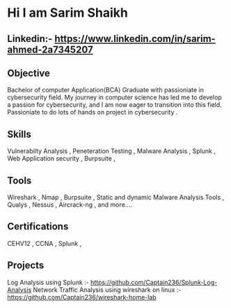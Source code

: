 # Hi I am Sarim Shaikh
## Linkedin:- https://www.linkedin.com/in/sarim-ahmed-2a7345207

## Objective
Bachelor of computer Application(BCA) Graduate with passioniate in cybersecurity field. My journey in computer science has led me to develop a passion for cybersecurity, and I am now eager to transition into this field. Passioniate to do lots of hands on project in cybersecurity .

## Skills 
Vulnerabilty Analysis ,
 Peneteration Testing ,
 Malware Analysis ,
 Splunk ,
 Web Application security ,
 Burpsuite ,

## Tools
 Wireshark ,
 Nmap ,
 Burpsuite ,
 Static and dynamic Malware Analysis Tools ,
 Qualys ,
 Nessus ,
  Aircrack-ng ,
and more....

## Certifications
CEHV12 ,
CCNA ,
Splunk ,

## Projects
Log Analysis using Splunk :- https://github.com/Captain236/Splunk-Log-Analysis
Network Traffic Analysis using wireshark on linux :- https://github.com/Captain236/wireshark-home-lab



